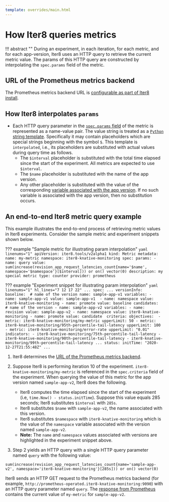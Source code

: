 ```yaml
---
template: overrides/main.html
---
```


# How Iter8 queries metrics

!!! abstract ""
    During an experiment, in each iteration, for each metric, and for each app-version, Iter8 uses an HTTP query to retrieve the current metric value. The params of this HTTP query are constructed by interpolating the `spec.params` field of the metric. 

## URL of the Prometheus metrics backend

The Prometheus metrics backend URL is [configurable as part of Iter8 install](/getting-started/install/#prometheus-url).

## How Iter8 interpolates `params`

* Each HTTP query parameter in the [`spec.params` field](/reference/apispec/#spec_1) of the metric is represented as a name-value pair. The value string is treated as a [`Python` string template](https://docs.python.org/3/library/string.html#string.Template). Specifically it may contain placeholders which are special strings beginning with the symbol `$`. This template is `interpolated`, i.e., its placeholders are substituted with actual values during query time as follows.
    - The `$interval` placeholder is substituted with the total time elapsed since the start of the experiment. All metrics are expected to use `$interval`.
    - The `$name` placeholder is substituted with the name of the app version.
    - Any other placeholder is substituted with the value of the corresponding [variable associated with the app version](/reference/apispec/#variable). If no such variable is associated with the app version, then no substitution occurs.

## An end-to-end Iter8 metric query example

This example illustrates the end-to-end process of retrieving metric values in Iter8 experiments. Consider the sample metric and experiment snippets shown below.

??? example "Sample metric for illustrating param interpolation"
    ```yaml linenums="1"
    apiVersion: iter8.tools/v2alpha1
    kind: Metric
    metadata:
      name: my-metric
      namespace: iter8-knative-monitoring
    spec:
      params:
      - name: query
        value: sum(increase(revision_app_request_latencies_count{name='$name', namespace='$namespace'}[$interval])) or on() vector(0)
      description: my special metric
      type: counter
      provider: prometheus
    ```

??? example "Experiment snippet for illustrating param interpolation"
    ```yaml linenums="1" hl_lines="7 12 17 22"
    ...
    spec:
      ...
      versionInfo:         
        baseline: 
          # name of the version
          name: sample-app-v1
          variables:
          - name: sample-app-v1
            value: sample-app-v1 
          - name: namespace
            value: iter8-knative-monitoring
          - name: promote
            value: baseline
        candidates: 
          # name of the version
        - name: sample-app-v2
          variables:
          - name: revision
            value: sample-app-v2
          - name: namespace
            value: iter8-knative-monitoring
          - name: promote
            value: candidate 
      criteria:
        objectives: 
        - metric: iter8-knative-monitoring/my-metric
          upperLimit: 50
        - metric: iter8-knative-monitoring/95th-percentile-tail-latency
          upperLimit: 100
        - metric: iter8-knative-monitoring/error-rate
          upperLimit: "0.01"
        indicators:
        - iter8-knative-monitoring/75th-percentile-tail-latency
        - iter8-knative-monitoring/90th-percentile-tail-latency
        - iter8-knative-monitoring/99th-percentile-tail-latency
      ...
    status:
      initTime: "2020-12-27T21:55:48Z"
      ...
    ```

1. Iter8 determines the [URL of the Prometheus metrics backend](#url-of-the-prometheus-metrics-backend).

2. Suppose Iter8 is performing iteration 10 of the experiment. `iter8-knative-monitoring/my-metric` is referenced in the `spec.criteria` field of the experiment. When querying the value of this metric for the app version named `sample-app-v2`, Iter8 does the following.
    - Iter8 computes the time elapsed since the start of the experiment (i.e, `time.Now() - status.initTime`). Suppose this value equals 285 seconds; Iter8 substitutes `$interval` with `285s`.
    - Iter8 substitutes `$name` with `sample-app-v2`, the name associated with this version.
    - Iter8 substitutes `$namespace` with `iter8-knative-monitoring` which is the value of the `namespace` variable associated with the version named `sample-app-v2`. 
    - **Note:** The `name` and `namespace` values associated with versions are highlighted in the experiment snippet above.

3. Step 2 yields an HTTP query with a single HTTP query parameter named `query` with the following value:
``` shell
sum(increase(revision_app_request_latencies_count{name='sample-app-v2', namespace='iter8-knative-monitoring'}[285s])) or on() vector(0)
```
Iter8 sends an HTTP GET request to the Prometheus metrics backend (for example, `http://prometheus-operated.iter8-knative-monitoring:9090`) with an HTTP query parameter named `query`. The [response from Prometheus](/reference/metrics/custom-metrics/#prometheus-response) contains the current value of `my-metric` for `sample-app-v2`.

